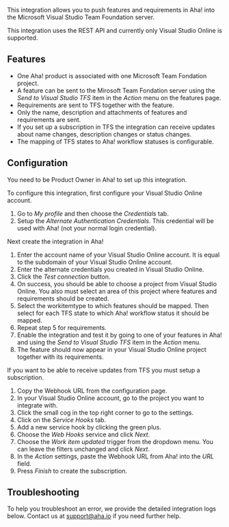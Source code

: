 This integration allows you to push features and requirements in Aha! into the Microsoft Visual Studio Team Foundation server.

This integration uses the REST API and currently only Visual Studio Online is supported. 

## Features

* One Aha! product is associated with one Microsoft Team Fondation project.
* A feature can be sent to the Mirosoft Team Fondation server using the _Send to Visual Studio TFS_ item in the _Action_ menu on the features page.
* Requirements are sent to TFS together with the feature.
* Only the name, description and attachments of features and requirements are sent.
* If you set up a subscription in TFS the integration can receive updates about name changes, description changes or status changes.
* The mapping of TFS states to Aha! workflow statuses is configurable.

## Configuration

You need to be Product Owner in Aha! to set up this integration.

To configure this integration, first configure your Visual Studio Online account.

1. Go to _My profile_ and then choose the _Credentials_ tab.
2. Setup the _Alternate Authentication Credentials_. This credential will be used with Aha! (not your normal login credential).

Next create the integration in Aha!

1. Enter the account name of your Visual Studio Online account. It is equal to the subdomain of your Visual Studio Online account.
2. Enter the alternate credentials you created in Visual Studio Online.
3. Click the _Test connection_ button.
4. On success, you should be able to choose a project from Visual Studio Online. You also must select an area of this project where features and requirements should be created.
5. Select the workitemtype to which features should be mapped. Then select for each TFS state to which Aha! workflow status it should be mapped.
6. Repeat step 5 for requirements.
7. Enable the integration and test it by going to one of your features in Aha! and using the _Send to Visual Studio TFS_ item in the _Action_ menu.
8. The feature should now appear in your Visual Studio Online project together with its requirements.

If you want to be able to receive updates from TFS you must setup a subscription.

1. Copy the Webhook URL from the configuration page.
2. In your Visual Studio Online account, go to the project you want to integrate with.
3. Click the small cog in the top right corner to go to the settings.
4. Click on the _Service Hooks_ tab.
5. Add a new service hook by clicking the green plus.
6. Choose the _Web Hooks_ service and click _Next_.
7. Choose the _Work item updated_ trigger from the dropdown menu. You can leave the filters unchanged and click _Next_.
8. In the _Action_ settings, paste the Webhook URL from Aha! into the _URL_ field.
9. Press _Finish_ to create the subscription.

## Troubleshooting

To help you troubleshoot an error, we provide the detailed integration logs below. Contact us at support@aha.io if you need further help.
